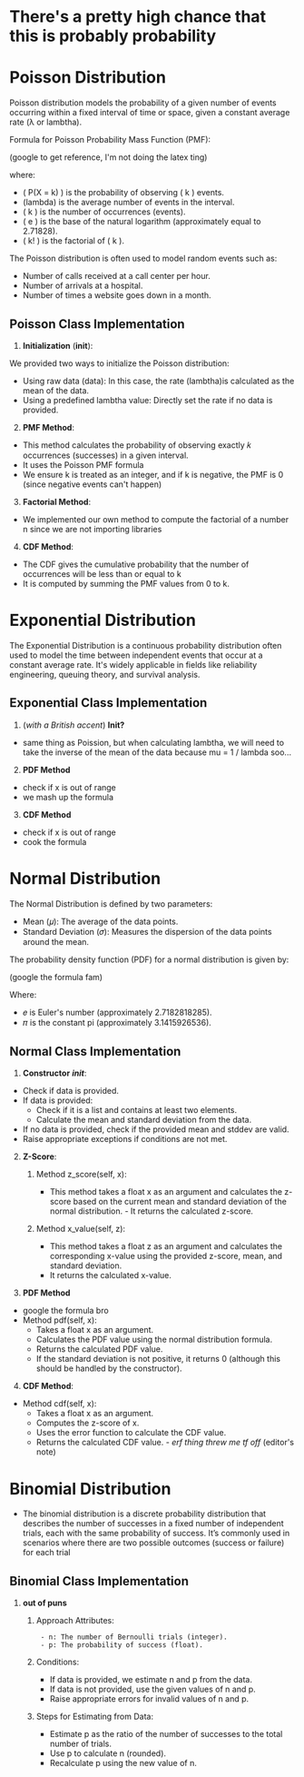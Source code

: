 # There's a pretty high chance that this is probably probability


# Poisson Distribution

Poisson distribution models the probability of a given number of events occurring within a fixed interval of time or space, given a constant average rate (λ or lambtha).

Formula for Poisson Probability Mass Function (PMF):

(google to get reference, I'm not doing the latex ting)

where:
- \( P(X = k) \) is the probability of observing \( k \) events.
- (lambda) is the average number of events in the interval.
- \( k \) is the number of occurrences (events).
- \( e \) is the base of the natural logarithm (approximately equal to 2.71828).
- \( k! \) is the factorial of \( k \).


The Poisson distribution is often used to model random events such as:

- Number of calls received at a call center per hour.
- Number of arrivals at a hospital.
- Number of times a website goes down in a month.

## Poisson Class Implementation
1. **Initialization** (__init__):

We provided two ways to initialize the Poisson distribution:
- Using raw data (data): In this case, the rate (lambtha)is calculated as the mean of the data.
- Using a predefined lambtha value: Directly set the rate if no data is provided.

2. **PMF Method**:
- This method calculates the probability of observing exactly 𝑘 occurrences (successes) in a given interval.
- It uses the Poisson PMF formula
- We ensure k is treated as an integer, and if k is negative, the PMF is 0 (since negative events can't happen)

3. **Factorial Method**:
- We implemented our own method to compute the factorial of a number n since we are not importing libraries

4. **CDF Method**:
- The CDF gives the cumulative probability that the number of occurrences will be less than or equal to k
- It is computed by summing the PMF values from 0 to k.

# Exponential Distribution
The Exponential Distribution is a continuous probability distribution often used to model the time between independent events that occur at a constant average rate. It's widely applicable in fields like reliability engineering, queuing theory, and survival analysis.

## Exponential Class Implementation

1. (*with a British accent*) **Init?**

- same thing as Poission, but when calculating lambtha, we will need to take the inverse of the mean of the data because mu = 1 / lambda soo...

2. **PDF Method**
- check if x is out of range
- we mash up the formula

3. **CDF Method**
- check if x is out of range
- cook the formula

# Normal Distribution
The Normal Distribution is defined by two parameters:

- Mean (𝜇): The average of the data points.
- Standard Deviation (𝜎): Measures the dispersion of the data points around the mean.

The probability density function (PDF) for a normal distribution is given by:

(google the formula fam)

Where:

- 𝑒 is Euler's number (approximately 2.7182818285).
- 𝜋 is the constant pi (approximately 3.1415926536).

## Normal Class Implementation

1. **Constructor** *___init___*:

- Check if data is provided.
- If data is provided:
  - Check if it is a list and contains at least two elements.
  - Calculate the mean and standard deviation from the data.
- If no data is provided, check if the provided mean and stddev are valid.
- Raise appropriate exceptions if conditions are not met.

2. **Z-Score**:
    1. Method z_score(self, x):

        - This method takes a float x as an argument and calculates the z-score based on the current mean and standard deviation of the normal distribution. - It returns the calculated z-score.
    
    2. Method x_value(self, z):

        - This method takes a float z as an argument and calculates the corresponding x-value using the provided z-score, mean, and standard deviation. 
        - It returns the calculated x-value.

3. **PDF Method**
- google the formula bro
- Method pdf(self, x):
    - Takes a float x as an argument.
    - Calculates the PDF value using the normal distribution formula.
    - Returns the calculated PDF value.
    - If the standard deviation is not positive, it returns 0 (although this should be handled by the constructor).

4. **CDF Method**:
- Method cdf(self, x):
    - Takes a float x as an argument.
    - Computes the z-score of x.
    - Uses the error function to calculate the CDF value.
    - Returns the calculated CDF value.
    *- erf thing threw me tf off* (editor's note)

# Binomial Distribution
- The binomial distribution is a discrete probability distribution that describes the number of successes in a fixed number of independent trials, each with the same probability of success. It’s commonly used in scenarios where there are two possible outcomes (success or failure) for each trial

## Binomial Class Implementation
1. **out of puns**
    1. Approach
        Attributes:

            - n: The number of Bernoulli trials (integer).
            - p: The probability of success (float).
    2. Conditions:

        - If data is provided, we estimate n and p from the data.
        - If data is not provided, use the given values of n and p.
        - Raise appropriate errors for invalid values of n and p.
    3. Steps for Estimating from Data:

        - Estimate p as the ratio of the number of successes to the total number of trials.
        - Use p to calculate n (rounded).
        - Recalculate p using the new value of n.